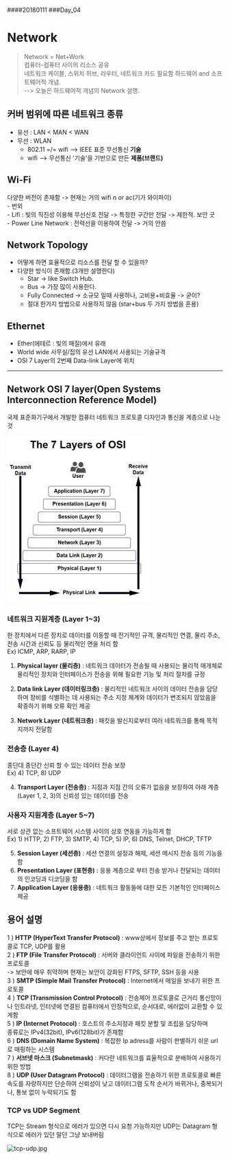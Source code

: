 ####20180111
###Day_04

# Network
> Network = Net+Work   
> 컴퓨터-컴퓨터 사이의 리소스 공유   
> 네트워크 케이블, 스위치 허브, 라우터, 네트워크 카드 필요함
> 하드웨어 and 소프트웨어적 개념.  
--> 오늘은 하드웨어적 개념의 Network 설명.


## 커버 범위에 따른 네트워크 종류
- 유선 : LAN  <  MAN  <  WAN
- 무선 : WLAN
    - 802.11 =/= wifi --> IEEE 표준 무선통신 **기술**
    - wifi --> 무선통신 '기술'을 기반으로 만든 **제품(브랜드)**



## Wi-Fi
다양한 버전이 존재함 -> 현재는 거의 wifi n or ac(기가 와이파이)   
    - 번외   
        - Lifi : 빛의 직진성 이용해 무선신호 전달 -> 특정한 구간만 전달 -> 제한적. 보안 굿   
        - Power Line Network : 전력선을 이용하여 전달 -> 거의 안씀   
 


## Network Topology
- 어떻게 하면 효율적으로 리소스를 전달 할 수 있을까?
- 다양한 방식이 존재함.(3개만 설명한다)
    - Star -> like Switch Hub.
    - Bus  -> 가장 많이 사용한다.  
    - Fully Connected -> 소규모 일때 사용하나, 고비용+비효율 -> 굳이?
    - 절대 한가지 방법으로 사용하지 않음 (star+bus 두 가지 방법을 혼용)



## Ethernet
- Ether(에테르 : 빛의 매질)에서 유래
- World wide 사무실/집의 유선 LAN에서 사용되는 기술규격 
- OSI 7 Layer의 2번째 Data-link Layer에 위치


<hr></hr>

## **Network OSI 7 layer**(Open Systems Interconnection Reference Model)
국제 표준화기구에서 개발한 컴퓨터 네트워크 프로토콜 디자인과 통신을 계층으로 나눈 것   

![7-layer-model.jpg](./7-layer-model.jpg)

### **네트워크 지원계층 (Layer 1~3)**
한 장치에서 다른 장치로 데이터를 이동할 때 전기적인 규격, 물리적인 연결, 물리 주소, 전송 시간과 신뢰도 등 물리적인 면을 처리 함   
Ex) ICMP, ARP, RARP, IP
1. **Physical layer (물리층)** : 네트워크 데이터가 전송될 때 사용되는 물리적 매개체로 물리적인 장치와 인터페이스가 전송을 위해 필요한 기능 및 처리 절차를 규정

2. **Data link Layer (데이터링크층)** : 물리적인 네트워크 사이의 데이터 전송을 담당하며 장비를 식별하는 데 사용되는 주소 지정 체계와 데이터가 변조되지 않았음을 확증하기 위해 오류 확인 제공

3. **Network Layer (네트워크층)** : 패킷을 발신지로부터 여러 네트워크를 통해 목적지까지 전달함

### **전송층 (Layer 4)**
종단대 종단간 신뢰 할 수 있는 데이터 전송 보장   
Ex) 4) TCP, 8) UDP   

4. **Transport Layer (전송층)** : 지점과 지점 간의 오류가 없음을 보장하여 아래 계층(Layer 1, 2, 3)의 신뢰성 있는 데이터를 전송

### **사용자 지원계층 (Layer 5~7)**
서로 상관 없는 소프트웨어 시스템 사이의 상호 연동을 가능하게 함   
Ex) 1) HTTP, 2) FTP, 3) SMTP, 4) TCP, 5) IP, 6) DNS, Telnet, DHCP, TFTP   

5. **Session Layer (세션층)** :  세션 연결의 설정과 해제, 세션 메시지 전송 등의 기능을 함   
6. **Presentation Layer (표현층)** : 응용 계층으로 부터 전송 받거나 전달되는 데이터의 인코딩과 디코딩을 함   
7. **Application Layer (응용층)** : 네트워크 활동들에 대한 모든 기본적인 인터페이스 제공 

## 용어 설명   
1 ) **HTTP (HyperText Transfer Protocol)** : www상에서 정보를 주고 받는 프로토콜로 TCP, UDP를 활용   
2 ) **FTP (File Transfer Protocol)** : 서버와 클라이언트 사이에 파일을 전송하기 위한 프로토콜   
-> 보안에 매우 취약하며 현재는 보안이 강화된 FTPS, SFTP, SSH 등을 사용   
3 ) **SMTP (Simple Mail Transfer Protocol)** : Internet에서 메일을 보내기 위한 프로토콜   
4 ) **TCP (Transmission Control Protocol)** : 전송제어 프로토콜로 근거리 통신망이나 인트라넷, 인터넷에 연결된 컴퓨터에서 안정적으로, 순서대로, 에러없이 교환할 수 있게함   
5 ) **IP (Internet Protocol)** : 호스트의 주소지정과 패킷 분할 및 조립을 담당하며   
종류로는 IPv4(32bit), IPv6(128bit)가 존재함   
6 ) **DNS (Domain Name System)** : 복잡한 Ip adress를 사람이 판별하기 쉬운 url로 매핑하는 시스템   
7 ) **서브넷 마스크 (Subnetmask)** : 커다란 네트워크를 효율적으로 분배하여 사용하기 위한 방법   
8 ) **UDP (User Datagram Protocol)** : 데이터그램을 전송하기 위한 프로토콜로 빠른 속도를 자랑하지만 단순하여 신뢰성이 낮고 데이터그램 도착 순서가 바뀌거나, 중복되거나, 통보 없이 누락되기도 함   

### **TCP vs UDP Segment**
TCP는 Stream 형식으로 에러가 있으면 다시 요청 가능하지만 UDP는 Datagram 형식으로 에러가 있던 말던 그냥 보내버림   

![tcp-udp.jpg](tcp-udp.jpg)